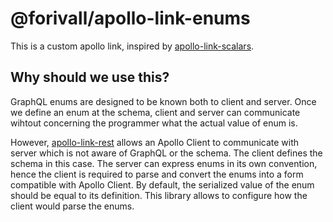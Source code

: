 # @forivall/apollo-link-enums

This is a custom apollo link, inspired by [apollo-link-scalars](https://github.com/eturino/apollo-link-scalars).

## Why should we use this?

GraphQL enums are designed to be known both to client and server. Once we define an enum at the schema, client and server can communicate wihtout concerning the programmer what the actual value of enum is.

However, [apollo-link-rest](https://www.apollographql.com/docs/react/api/link/apollo-link-rest/) allows an Apollo Client to communicate with server which is not aware of GraphQL or the schema. The client defines the schema in this case. The server can express enums in its own convention, hence the client is required to parse and convert the enums into a form compatible with Apollo Client. By default, the serialized value of the enum should be equal to its definition. This library allows to configure how the client would parse the enums.
